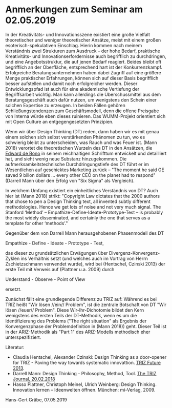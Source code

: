 # Anmerkungen zum Seminar am 02.05.2019

In der Kreativitäts- und Innovationsszene existiert eine große Vielfalt
theoretischer und weniger theoretischer Ansätze, meist mit einem großen
esoterisch-spekulativen Einschlag. Hierin kommen nach meinem Verständnis zwei
Strukturen zum Ausdruck – der hohe Bedarf, praktische Kreativitäts- und
Innovationserfordernisse auch begrifflich zu durchdringen, und eine
Angebotsstruktur, die auf jenen Bedarf reagiert.  Beides bleibt oft
begrifflich an der Oberfläche, entsprechend hart ist der Konkurrenzkampf.
Erfolgreiche Beratungsunternehmen haben dabei Zugriff auf eine größere Menge
praktischer Erfahrungen, können sich auf dieser Basis begrifflich besser
aufstellen und damit noch erfolgreicher werden.  Dieser Entwicklungspfad ist
auch für eine akademische Vertiefung der Begriffsarbeit wichtig. Man kann
allerdings die Überschussmittel aus dem Beratungsgeschäft auch dafür nutzen,
um wenigstens den Schein einer solchen Expertise zu erzeugen. In beiden Fällen
gehören Schließungstendenzen zum Geschäftsmodell, denn die offene Preisgabe
von Interna würde eben dieses ruinieren. Das WUMM-Projekt orientiert sich mit
Open Culture an entgegengesetzten Prinzipien.

Wenn wir über Design Thinking (DT) reden, dann haben wir es mit genau einem
solchen sich selbst verstärkenden Phänomen zu tun, wo es schwierig bleibt zu
unterscheiden, was Rauch und was Feuer ist. (Mann 2018) verortet die
theoretischen Wurzeln des DT in den Ansätzen, die [Edward de
Bono](https://de.wikipedia.org/wiki/Edward_de_Bono)  in seinem reichhaltigen
Schrifttum entwickelt und detailliert hat, und sieht wenig neue Substanz
hinzugekommen.  Die aufmerksamkeitstechnische Durchdringungstiefe des DT führt
er im Wesentlichen auf geschicktes Marketing zurück – "The moment he said GE
saved 9 billon dollars ... every other CEO on the planet had to respond"
(Darrell Mann über den Erfolg von "Six Sigma" als Vergleich).

In welchem Umfang existiert ein einheitliches Verständnis von DT? Auch hier
ist (Mann 2018) strikt: "Copyright Law dictates that the 2000 authors that
chose to pen a Design Thinking text, all invented subtly different
methodologies.  Hence we get lots of noise and not very much signal. The
Stanford ‘Method’ – Empathize-Define-Ideate-Prototype-Test – is probably the
most widely disseminated, and certainly the one that serves as a template for
other ‘methods’."
 
Gegenüber dem von Darrell Mann herausgehobenen Phasenmodell des DT

Empathize - Define - Ideate - Prototype - Test,

das dieser zu grundsätzlichen Erwägungen über Divergenz-Konvergenz-Zyklen ins
Verhältnis setzt (und welches auch im Vortrag von Herrn Zschietzschmann
verwendet wurde), wird bei (Hentschel, Czinski 2013) der erste Teil mit
Verweis auf (Plattner u.a. 2009) durch

Understand - Observe - Point of View

ersetzt.

Zunächst fällt eine grundlegende Differenz zu TRIZ auf: Während es bei TRIZ
heißt "Wir lösen //ein// Problem", ist die zentrale Botschaft von DT "Wir
lösen //euer// Problem".  Diese Wir-Ihr-Dichotomie bildet den Kern wenigstens
des ersten Teils der DT-Methodik, wenn es um die Identifizierung des Problems
("The right situation" als Ergebnis der Konvergenzphase der Problemdefinition
in (Mann 2018)) geht.  Dieser Teil ist in der ARIZ-Methodik als "Part 1" des
ARIZ-Modells methodisch eher unterspezifiziert. 




Literatur:
* Claudia Hentschel, Alexander Czinski: Design Thinking as a door-opener for
  TRIZ  - Paving the way towards systematic innovattion.  [TRIZ Future
  2013](http://home.htw-berlin.de/~hentc/Handouts/Veroeffentlichungen/TFC2013_Hentschel_Czinki.pdf). 
* Darrell Mann: Design Thinking - Philosophy, Method, Tool. [The TRIZ Journal,
  20.02.2018](https://triz-journal.com/design-thinking-philosophy-method-tool/)
* Hasso Plattner, Christoph Meinel, Ulrich Weinberg: Design Thinking.
  Innovation lernen – Ideenwelten öffnen. München: mi-Verlag, 2009.

Hans-Gert Gräbe, 07.05.2019
